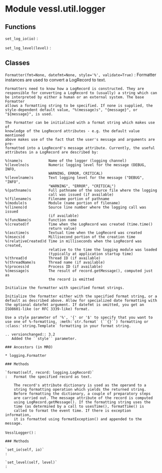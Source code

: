 Module vessl.util.logger
========================

Functions
---------

    
`set_log_io(io)`
:   

    
`set_log_level(level)`
:   

Classes
-------

`Formatter(fmt=None, datefmt=None, style='%', validate=True)`
:   Formatter instances are used to convert a LogRecord to text.
    
    Formatters need to know how a LogRecord is constructed. They are
    responsible for converting a LogRecord to (usually) a string which can
    be interpreted by either a human or an external system. The base Formatter
    allows a formatting string to be specified. If none is supplied, the
    style-dependent default value, "%(message)s", "{message}", or
    "${message}", is used.
    
    The Formatter can be initialized with a format string which makes use of
    knowledge of the LogRecord attributes - e.g. the default value mentioned
    above makes use of the fact that the user's message and arguments are pre-
    formatted into a LogRecord's message attribute. Currently, the useful
    attributes in a LogRecord are described by:
    
    %(name)s            Name of the logger (logging channel)
    %(levelno)s         Numeric logging level for the message (DEBUG, INFO,
                        WARNING, ERROR, CRITICAL)
    %(levelname)s       Text logging level for the message ("DEBUG", "INFO",
                        "WARNING", "ERROR", "CRITICAL")
    %(pathname)s        Full pathname of the source file where the logging
                        call was issued (if available)
    %(filename)s        Filename portion of pathname
    %(module)s          Module (name portion of filename)
    %(lineno)d          Source line number where the logging call was issued
                        (if available)
    %(funcName)s        Function name
    %(created)f         Time when the LogRecord was created (time.time()
                        return value)
    %(asctime)s         Textual time when the LogRecord was created
    %(msecs)d           Millisecond portion of the creation time
    %(relativeCreated)d Time in milliseconds when the LogRecord was created,
                        relative to the time the logging module was loaded
                        (typically at application startup time)
    %(thread)d          Thread ID (if available)
    %(threadName)s      Thread name (if available)
    %(process)d         Process ID (if available)
    %(message)s         The result of record.getMessage(), computed just as
                        the record is emitted
    
    Initialize the formatter with specified format strings.
    
    Initialize the formatter either with the specified format string, or a
    default as described above. Allow for specialized date formatting with
    the optional datefmt argument. If datefmt is omitted, you get an
    ISO8601-like (or RFC 3339-like) format.
    
    Use a style parameter of '%', '{' or '$' to specify that you want to
    use one of %-formatting, :meth:`str.format` (``{}``) formatting or
    :class:`string.Template` formatting in your format string.
    
    .. versionchanged:: 3.2
       Added the ``style`` parameter.

    ### Ancestors (in MRO)

    * logging.Formatter

    ### Methods

    `format(self, record: logging.LogRecord)`
    :   Format the specified record as text.
        
        The record's attribute dictionary is used as the operand to a
        string formatting operation which yields the returned string.
        Before formatting the dictionary, a couple of preparatory steps
        are carried out. The message attribute of the record is computed
        using LogRecord.getMessage(). If the formatting string uses the
        time (as determined by a call to usesTime(), formatTime() is
        called to format the event time. If there is exception information,
        it is formatted using formatException() and appended to the message.

`VesslLogger()`
:   

    ### Methods

    `set_io(self, io)`
    :

    `set_level(self, level)`
    :